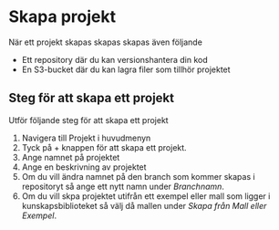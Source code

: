 # Skapa projekt
När ett projekt skapas skapas skapas även följande
- Ett repository där du kan versionshantera din kod
- En S3-bucket där du kan lagra filer som tillhör projektet

## Steg för att skapa ett projekt
Utför följande steg för att skapa ett projekt

1. Navigera till Projekt i huvudmenyn
2. Tyck på + knappen för att skapa ett projekt.
3. Ange namnet på projektet
4. Ange en beskrivning av projektet
5. Om du vill ändra namnet på den branch som kommer skapas i repositoryt så ange ett nytt namn under *Branchnamn*.
6. Om du vill skpa projektet utifrån ett exempel eller mall som ligger i kunskapsbiblioteket så välj då mallen under *Skapa från Mall eller Exempel*.